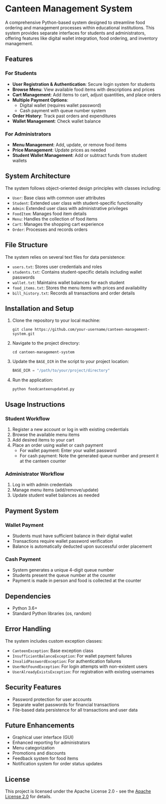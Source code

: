 # Canteen Management System

A comprehensive Python-based system designed to streamline food ordering and management processes within educational institutions. This system provides separate interfaces for students and administrators, offering features like digital wallet integration, food ordering, and inventory management.

## Features

### For Students
- **User Registration & Authentication**: Secure login system for students
- **Browse Menu**: View available food items with descriptions and prices
- **Cart Management**: Add items to cart, adjust quantities, and place orders
- **Multiple Payment Options**: 
  - Digital wallet (requires wallet password)
  - Cash payment with queue number system
- **Order History**: Track past orders and expenditures
- **Wallet Management**: Check wallet balance

### For Administrators
- **Menu Management**: Add, update, or remove food items
- **Price Management**: Update prices as needed
- **Student Wallet Management**: Add or subtract funds from student wallets

## System Architecture

The system follows object-oriented design principles with classes including:

- `User`: Base class with common user attributes
- `Student`: Extended user class with student-specific functionality
- `Admin`: Extended user class with administrative privileges
- `FoodItem`: Manages food item details
- `Menu`: Handles the collection of food items
- `Cart`: Manages the shopping cart experience
- `Order`: Processes and records orders

## File Structure

The system relies on several text files for data persistence:

- `users.txt`: Stores user credentials and roles
- `students.txt`: Contains student-specific details including wallet passwords
- `wallet.txt`: Maintains wallet balances for each student
- `food_items.txt`: Stores the menu items with prices and availability
- `bill_history.txt`: Records all transactions and order details

## Installation and Setup

1. Clone the repository to your local machine:
   ```
   git clone https://github.com/your-username/canteen-management-system.git
   ```

2. Navigate to the project directory:
   ```
   cd canteen-management-system
   ```

3. Update the `BASE_DIR` in the script to your project location:
   ```python
   BASE_DIR = "/path/to/your/project/directory"
   ```

4. Run the application:
   ```
   python foodcanteenupdated.py
   ```

## Usage Instructions

### Student Workflow
1. Register a new account or log in with existing credentials
2. Browse the available menu items
3. Add desired items to your cart
4. Place an order using wallet or cash payment
   - For wallet payment: Enter your wallet password
   - For cash payment: Note the generated queue number and present it at the canteen counter

### Administrator Workflow
1. Log in with admin credentials
2. Manage menu items (add/remove/update)
3. Update student wallet balances as needed

## Payment System

### Wallet Payment
- Students must have sufficient balance in their digital wallet
- Transactions require wallet password verification
- Balance is automatically deducted upon successful order placement

### Cash Payment
- System generates a unique 4-digit queue number
- Students present the queue number at the counter
- Payment is made in person and food is collected at the counter

## Dependencies
- Python 3.6+
- Standard Python libraries (os, random)

## Error Handling

The system includes custom exception classes:
- `CanteenException`: Base exception class
- `InsufficientBalanceException`: For wallet payment failures
- `InvalidPasswordException`: For authentication failures
- `UserNotFoundException`: For login attempts with non-existent users
- `UserAlreadyExistsException`: For registration with existing usernames

## Security Features
- Password protection for user accounts
- Separate wallet passwords for financial transactions
- File-based data persistence for all transactions and user data

## Future Enhancements
- Graphical user interface (GUI)
- Enhanced reporting for administrators
- Menu categorization
- Promotions and discounts
- Feedback system for food items
- Notification system for order status updates

## License
This project is licensed under the Apache License 2.0 - see the [Apache License 2.0](https://www.apache.org/licenses/LICENSE-2.0) for details.
